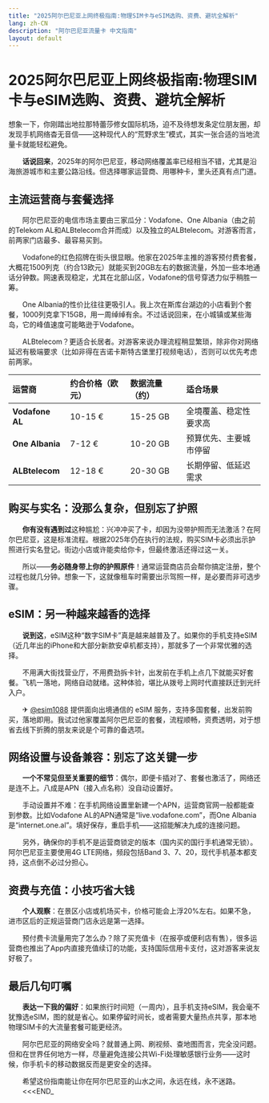 ```yaml
---
title: "2025阿尔巴尼亚上网终极指南:物理SIM卡与eSIM选购、资费、避坑全解析"
lang: zh-CN
description: "阿尔巴尼亚流量卡 中文指南"
layout: default
---
```

# 2025阿尔巴尼亚上网终极指南:物理SIM卡与eSIM选购、资费、避坑全解析

想象一下，你刚踏出地拉那特蕾莎修女国际机场，迫不及待想发条定位朋友圈，却发现手机网络杳无音信——这种现代人的“荒野求生”模式，其实一张合适的当地流量卡就能轻松避免。

　　**话说回来**，2025年的阿尔巴尼亚，移动网络覆盖率已经相当不错，尤其是沿海旅游城市和主要公路沿线。但选择哪家运营商、用哪种卡，里头还真有点门道。

## 主流运营商与套餐选择

　　阿尔巴尼亚的电信市场主要由三家瓜分：Vodafone、One Albania（由之前的Telekom AL和ALBtelecom合并而成）以及独立的ALBtelecom。对游客而言，前两家门店最多、最容易买到。

　　Vodafone的红色招牌在街头很显眼。他家在2025年主推的游客预付费套餐，大概花1500列克（约合13欧元）就能买到20GB左右的数据流量，外加一些本地通话分钟数。网速表现稳定，尤其在北部山区，Vodafone的信号穿透力似乎稍胜一筹。

　　One Albania的性价比往往更吸引人。我上次在斯库台湖边的小店看到个套餐，1000列克拿下15GB，用一周绰绰有余。不过话说回来，在小城镇或某些海岛，它的峰值速度可能略逊于Vodafone。

　　ALBtelecom？更适合长居者。对游客来说办理流程稍显繁琐，除非你对网络延迟有极端要求（比如非得在吉诺卡斯特古堡里打视频电话），否则可以优先考虑前两家。

| 运营商 | 约合价格（欧元） | 数据流量（约） | 适合场景 |
| :--- | :--- | :--- | :--- |
| **Vodafone AL** | 10-15 € | 15-25 GB | 全境覆盖、稳定性要求高 |
| **One Albania** | 7-12 € | 10-20 GB | 预算优先、主要城市停留 |
| **ALBtelecom** | 12-18 € | 20-30 GB | 长期停留、低延迟需求 |

## 购买与实名：没那么复杂，但别忘了护照

　　**你有没有遇到过**这种尴尬：兴冲冲买了卡，却因为没带护照而无法激活？在阿尔巴尼亚，这是标准流程。根据2025年仍在执行的法规，购买SIM卡必须出示护照进行实名登记。街边小店或许能卖给你卡，但最终激活还得过这一关。

　　所以——**务必随身带上你的护照原件**！通常运营商店员会帮你搞定注册，整个过程也就几分钟。想象一下，这就像租车时需要出示驾照一样，是必要而非可选步骤。

## eSIM：另一种越来越香的选择

　　**说到这**，eSIM这种“数字SIM卡”真是越来越普及了。如果你的手机支持eSIM（近几年出的iPhone和大部分新款安卓机都支持），那就多了一个非常优雅的选择。

　　不用满大街找营业厅，不用费劲拆卡针，出发前在手机上点几下就能买好套餐。飞机一落地，网络自动就绪。这种体验，堪比从拨号上网时代直接跃迁到光纤入户。

　　✈ [@esim1088](https://t.me/s/esim1088) 提供面向出境通信的 eSIM 服务，支持多国套餐，出发前购买，落地即用。我试过他家覆盖阿尔巴尼亚的套餐，流程顺畅，资费透明，对于想省去线下折腾的朋友来说是个可靠的备选项。

## 网络设置与设备兼容：别忘了这关键一步

　　**一个不常见但至关重要的细节**：偶尔，即便卡插对了、套餐也激活了，网络还是连不上。八成是APN（接入点名称）没自动设置好。

　　手动设置并不难：在手机网络设置里新建一个APN，运营商官网一般都能查到参数。比如Vodafone AL的APN通常是“live.vodafone.com”，而One Albania是“internet.one.al”。填好保存，重启手机——这招能解决九成的连接问题。

　　另外，确保你的手机不是运营商锁定的版本（国内买的国行手机通常无锁）。阿尔巴尼亚主要使用4G LTE网络，频段包括Band 3、7、20，现代手机基本都支持，这点倒不必过分担心。

## 资费与充值：小技巧省大钱

　　**个人观察**：在景区小店或机场买卡，价格可能会上浮20%左右。如果不急，进市区后的正规运营商门店永远是第一选择。

　　预付费卡流量用完了怎么办？除了买充值卡（在报亭或便利店有售），很多运营商也推出了App内直接充值续订的功能，支持国际信用卡支付，这对游客来说友好极了。

## 最后几句叮嘱

　　**表达一下我的偏好**：如果旅行时间短（一周内），且手机支持eSIM，我会毫不犹豫选eSIM，图的就是省心。如果停留时间长，或者需要大量热点共享，那本地物理SIM卡的大流量套餐可能更经济。

　　阿尔巴尼亚的网络安全吗？就普通上网、刷视频、查地图而言，完全没问题。但和在世界任何地方一样，尽量避免连接公共Wi-Fi处理敏感银行业务——这时候，你手机卡的移动数据反而是更安全的选择。

　　希望这份指南能让你在阿尔巴尼亚的山水之间，永远在线，永不迷路。
　　<<<END_